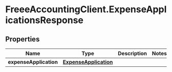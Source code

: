 # FreeeAccountingClient.ExpenseApplicationsResponse

## Properties
Name | Type | Description | Notes
------------ | ------------- | ------------- | -------------
**expenseApplication** | [**ExpenseApplication**](ExpenseApplication.md) |  | 



